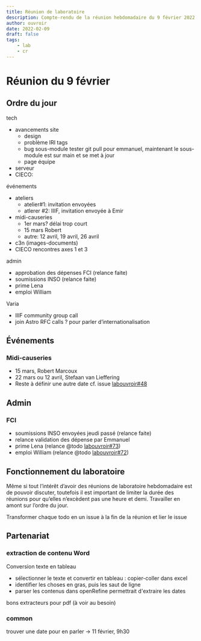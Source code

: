 ```yaml
---
title: Réunion de laboratoire
description: Compte-rendu de la réunion hebdomadaire du 9 février 2022
author: ouvroir
date: 2022-02-09
draft: false
tags:
    - lab
    - cr
---
```


# Réunion du 9 février

## Ordre du jour
tech
- avancements site
    - design
    - problème IRI tags
    - bug sous-module tester git pull pour emmanuel, maintenant le sous-module est sur main et se met à jour <!-- test en cours. Second test-->
    - page équipe
- serveur
- CIECO: 

événements
- ateliers
    - atelier#1: invitation envoyées
    - atlerer #2: IIIF, invitation envoyée à Emir
- midi-causeries
    - 1er mars? délai trop court
    - 15 mars Robert
    - autre: 12 avril, 19 avril, 26 avril
- c3n (images-documents)
- CIECO rencontres axes 1 et 3


admin
- approbation des dépenses FCI (relance faite)
- soumissions INSO (relance faite)
- prime Lena
- emploi William

Varia
- IIIF community group call
- join Astro RFC calls ? pour parler d’internationalisation

## Événements
### Midi-causeries

- 15 mars, Robert Marcoux
- 22 mars ou 12 avril, Stefaan van Lieffering
- Reste à définir une autre date cf. issue [labouvroir#48](https://github.com/ouvroir/labouvroir/issues/48)

## Admin
### FCI 
- soumissions INSO envoyées jeudi passé (relance faite)
- relance validation des dépense par Emmanuel
- prime Lena (relance @todo [labouvroir#73](https://github.com/ouvroir/labouvroir/issues/73))
- emploi William (relance @todo [labouvroir#72](https://github.com/ouvroir/labouvroir/issues/72))



## Fonctionnement du laboratoire

Même si tout l’intérêt d’avoir des réunions de laboratoire hebdomadaire est de pouvoir discuter, toutefois il est important de limiter la durée des réunions pour qu’elles n’excèdent pas une heure et demi. Travailler en amont sur l’ordre du jour.

Transformer chaque todo en un issue à la fin de la réunion et lier le issue


## Partenariat

### extraction de contenu Word

Conversion texte en tableau
- sélectionner le texte et convertir en tableau : copier-coller dans excel
- identifier les choses en gras, puis les saut de ligne
- parser les contenus dans openRefine permettrait d'extraire les dates

bons extracteurs pour pdf (à voir au besoin)

### common 

trouver une date pour en parler -> 11 février, 9h30